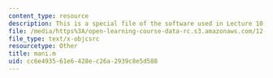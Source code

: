 ```yaml
---
content_type: resource
description: This is a special file of the software used in Lecture 10.
file: /media/https%3A/open-learning-course-data-rc.s3.amazonaws.com/12-s990-quantifying-uncertainty-fall-2012/cc6e493561e6428ec26a2939c8e5d588_mani.m
file_type: text/x-objcsrc
resourcetype: Other
title: mani.m
uid: cc6e4935-61e6-428e-c26a-2939c8e5d588
---
```

